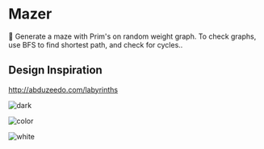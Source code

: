 # Mazer
🔲 Generate a maze with Prim's on random weight graph. To check graphs, use BFS to find shortest path, and check for cycles..

## Design Inspiration

http://abduzeedo.com/labyrinths

![dark](https://mir-s3-cdn-cf.behance.net/project_modules/hd/c468c234744967.56dc7217ecd7e.png)

![color](https://mir-s3-cdn-cf.behance.net/project_modules/hd/9eab0a34744967.574ce9574d596.png)

![white](https://mir-s3-cdn-cf.behance.net/project_modules/hd/a14af834744967.574ce9574ecbd.png)

